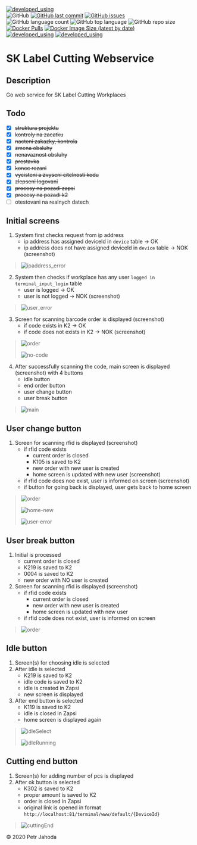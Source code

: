[![developed_using](https://img.shields.io/badge/developed%20using-Jetbrains%20Goland-lightgrey)](https://www.jetbrains.com/go/)
<br/>
![GitHub](https://img.shields.io/github/license/petrjahoda/sklabel_cutting_webservice)
[![GitHub last commit](https://img.shields.io/github/last-commit/petrjahoda/sklabel_cutting_webservice)](https://github.com/petrjahoda/sklabel_cutting_webservice/commits/master)
[![GitHub issues](https://img.shields.io/github/issues/petrjahoda/sklabel_cutting_webservice)](https://github.com/petrjahoda/sklabel_cutting_webservice/issues)
<br/>
![GitHub language count](https://img.shields.io/github/languages/count/petrjahoda/sklabel_cutting_webservice)
![GitHub top language](https://img.shields.io/github/languages/top/petrjahoda/sklabel_cutting_webservice)
![GitHub repo size](https://img.shields.io/github/repo-size/petrjahoda/sklabel_cutting_webservice)
<br/>
[![Docker Pulls](https://img.shields.io/docker/pulls/petrjahoda/sklabel_cutting_webservice)](https://hub.docker.com/r/petrjahoda/sklabel_cutting_webservice)
[![Docker Image Size (latest by date)](https://img.shields.io/docker/image-size/petrjahoda/sklabel_cutting_webservice?sort=date)](https://hub.docker.com/r/petrjahoda/sklabel_cutting_webservice/tags)
<br/>
[![developed_using](https://img.shields.io/badge/database-MySQL-red)](https://www.mysql.com) [![developed_using](https://img.shields.io/badge/runtime-Docker-red)](https://www.docker.com)

# SK Label Cutting Webservice

## Description
Go web service for SK Label Cutting Workplaces

## Todo
- [x] ~~struktura projektu~~
- [x] ~~kontroly na zacatku~~
- [x] ~~nacteni zakazky, kontrola~~
- [x] ~~zmena obsluhy~~
- [x] ~~nenavaznost obsluhy~~
- [x] ~~prestavka~~
- [x] ~~konec rezani~~
- [x] ~~vycisteni a zvyseni citelnosti kodu~~
- [x] ~~zlepseni logovani~~
- [x] ~~procesy na pozadi zapsi~~
- [x] ~~procesy na pozadi k2~~
- [ ] otestovani na realnych datech

## Initial screens
1. System first checks request from ip address
    - ip address has assigned deviceId in ```device``` table -> OK
    - ip address does not have assigned deviceId in ```device``` table -> NOK (screenshot)
>![ipaddress_error](screens/no-ip.png)
2. System then checks if workplace has any user ```logged in terminal_input_login``` table
    - user is logged -> OK
    - user is not logged -> NOK (screenshot)
>![user_error](screens/no-user.png)
3. Screen for scanning barcode order is displayed (screenshot)
    - if code exists in K2 -> OK
    - if code does not exists in K2 -> NOK (screenshot)
>![order](screens/read-code.png)
>
>![no-code](screens/no-code.png) 
4. After successfully scanning the code, main screen is displayed (screenshot) with 4 buttons
    - idle button
    - end order button
    - user change button
    - user break button
    
>![main](screens/main.png)
 
## User change button
1. Screen for scanning rfid is displayed (screenshot)
    - if rfid code exists
        - current order is closed
        - K105 is saved to K2
        - new order with new user is created
        - home screen is updated with new user (screenshot)
    - if rfid code does noe exist, user is informed on screen (screenshot)
    - if button for going back is displayed, user gets back to home screen
    
>![order](screens/user_change.png)
>
>![home-new](screens/home_new_user.png)
>
>![user-error](screens/user_error.png)

## User break button
 1. Initial is processed
    - current order is closed
    - K219 is saved to K2
    - 0004 is saved to K2
    - new order with NO user is created
 2. Screen for scanning rfid is displayed (screenshot)
     - if rfid code exists
         - current order is closed
         - new order with new user is created
         - home screen is updated with new user
     - if rfid code does not exist, user is informed on screen
     
 >![order](screens/user_break.png)

## Idle button
1. Screen(s) for choosing idle is selected 
2. After idle is selected
    - K219 is saved to K2
    - idle code is saved to K2
    - idle is created in Zapsi
    - new screen is displayed
3. After end button is selected
    - K119 is saved to K2
    - idle is closed in Zapsi
    - home screen is displayed again 
>![idleSelect](screens/idle-select.png) 
>
>![idleRunning](screens/idle-running.png) 

## Cutting end button
1. Screen(s) for adding number of pcs is displayed 
2. After ok button is selected
    - K302 is saved to K2
    - proper amount is saved to K2
    - order is closed in Zapsi
    - original link is opened in format ```http://localhost:81/terminal/www/default/{DeviceId}```
>![cuttingEnd](screens/cutting-end.png)   
    
© 2020 Petr Jahoda